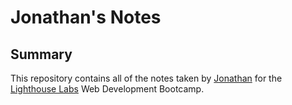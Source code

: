 # Jonathan's Notes

## Summary

This repository contains all of the notes taken by [Jonathan](https://github.com/jonlaoxyz) for the [Lighthouse Labs](https://www.lighthouselabs.ca/en) Web Development Bootcamp.


